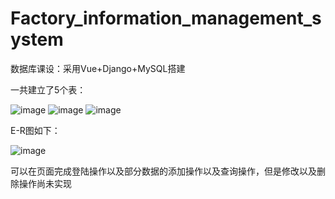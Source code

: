 # Factory_information_management_system
数据库课设：采用Vue+Django+MySQL搭建

一共建立了5个表：

![image](https://user-images.githubusercontent.com/109897249/211586441-b3b00da8-90c6-460e-a290-e6f2006a545b.png)
![image](https://user-images.githubusercontent.com/109897249/211586584-c409d6b4-97c1-4d1f-875c-2c43c06e054a.png)
![image](https://user-images.githubusercontent.com/109897249/211586637-8de123d8-96ae-4cd4-8dd4-a97e136ad2e6.png)

E-R图如下：

![image](https://user-images.githubusercontent.com/109897249/211585756-6bf53948-2fc0-4587-8317-2446edc8215f.png)

可以在页面完成登陆操作以及部分数据的添加操作以及查询操作，但是修改以及删除操作尚未实现
